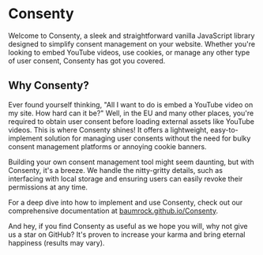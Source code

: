 # Consenty

Welcome to Consenty, a sleek and straightforward vanilla JavaScript library designed to simplify consent management on your website. Whether you're looking to embed YouTube videos, use cookies, or manage any other type of user consent, Consenty has got you covered.

## Why Consenty?

Ever found yourself thinking, "All I want to do is embed a YouTube video on my site. How hard can it be?" Well, in the EU and many other places, you're required to obtain user consent before loading external assets like YouTube videos. This is where Consenty shines! It offers a lightweight, easy-to-implement solution for managing user consents without the need for bulky consent management platforms or annoying cookie banners.

Building your own consent management tool might seem daunting, but with Consenty, it's a breeze. We handle the nitty-gritty details, such as interfacing with local storage and ensuring users can easily revoke their permissions at any time.

For a deep dive into how to implement and use Consenty, check out our comprehensive documentation at [baumrock.github.io/Consenty](https://baumrock.github.io/Consenty).

And hey, if you find Consenty as useful as we hope you will, why not give us a star on GitHub? It's proven to increase your karma and bring eternal happiness (results may vary).
